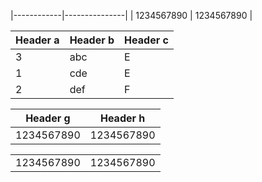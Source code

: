 |------------|---------------|
| 1234567890 | 1234567890 |

| Header a | Header b | Header c |
|----------|--------------|----------|
| 3| abc| E|
| 1| cde| E|
| 2|   def| F|



| Header g | Header h |
|------------|---------------|
| 1234567890 | 1234567890 |


|  |  |
|------------|---------------|
| 1234567890 | 1234567890 |